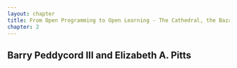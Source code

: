 ```yaml
---
layout: chapter
title: From Open Programming to Open Learning - The Cathedral, the Bazaar, and the Open Classroom
chapter: 2
---
```


Barry Peddycord III and Elizabeth A. Pitts
------------------------------------------
